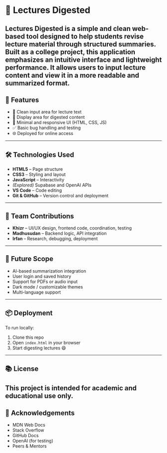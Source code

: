 # 📘 Lectures Digested
**Lectures Digested** is a simple and clean web-based tool designed to help students revise lecture material through structured summaries. Built as a college project, this application emphasizes an intuitive interface and lightweight performance. It allows users to input lecture content and view it in a more readable and summarized format.
---
## 🚀 Features
- 📝 Clean input area for lecture text
- 📄 Display area for digested content
- 🎨 Minimal and responsive UI (HTML, CSS, JS)
- ✅ Basic bug handling and testing
- 🌐 Deployed for online access
---
## 🛠️ Technologies Used
- **HTML5** – Page structure  
- **CSS3** – Styling and layout  
- **JavaScript** – Interactivity  
- *(Explored)* Supabase and OpenAI APIs  
- **VS Code** – Code editing  
- **Git & GitHub** – Version control and deployment
---
## 👥 Team Contributions
- **Khizr** – UI/UX design, frontend code, coordination, testing  
- **Madhusudan** – Backend logic, API integration  
- **Irfan** – Research, debugging, deployment
---
## 🔮 Future Scope
- AI-based summarization integration  
- User login and saved history  
- Support for PDFs or audio input  
- Dark mode / customizable themes  
- Multi-language support
---
## 📦 Deployment
To run locally:
1. Clone this repo  
2. Open `index.html` in your browser  
3. Start digesting lectures 😄
---
## 📚 License
This project is intended for academic and educational use only.
---
## 🙌 Acknowledgements
- MDN Web Docs  
- Stack Overflow  
- GitHub Docs  
- OpenAI (for testing)  
- Peers & Mentors
